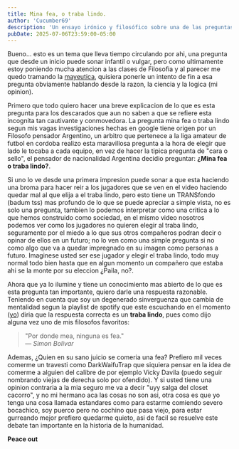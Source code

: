 ```yaml
---
title: Mina fea, o traba lindo.
author: 'Cucumber69'
description: 'Un ensayo irónico y filosófico sobre una de las preguntas más profundas de nuestra era: ¿mina fea o traba lindo? Reflexión desde la razón y el miedo al juicio social.'
pubDate: 2025-07-06T23:59:00-05:00
---
```


Bueno... esto es un tema que lleva tiempo circulando por ahi, una pregunta que desde un inicio puede sonar infantil o vulgar, pero como ultimamente estoy poniendo mucha atencion a las clases de Filosofia y al parecer me quedo tramando la [mayeutica](https://definicion.de/mayeutica/), quisiera ponerle un intento de fin a esa pregunta obviamente hablando desde la razon, la ciencia y la logica (mi opinion). 

Primero que todo quiero hacer una breve explicacion de lo que es esta pregunta para los descarados que aun no saben a que se refiere esta incognita tan cautivante y conmovedora. La pregunta mina fea o traba lindo segun mis vagas investigaciones hechas en google tiene origen por un Filosofo pensador Argentino, un arbitro que pertenece a la liga amateur de futbol en cordoba realizo esta maravillosa pregunta a la hora de elegir que lado le tocaba a cada equipo, en vez de hacer la tipica pregunta de "cara o sello", el pensador de nacionalidad Argentina decidio preguntar: **¿Mina fea o traba lindo?**. 

Si uno lo ve desde una primera impresion puede sonar a que esta haciendo una broma para hacer reir a los jugadores que se ven en el video haciendo quedar mal al que elija a el traba lindo, pero esto tiene un TRANSfondo (badum tss) mas profundo de lo que se puede apreciar a simple vista, no es solo una pregunta, tambien lo podemos interpretar como una critica a lo que hemos construido como sociedad, en el mismo video nosotros podemos ver como los jugadores no quieren elegir al traba lindo, seguramente por el miedo a lo que sus otros compañeros podran decir o opinar de ellos en un futuro; no lo ven como una simple pregunta si no como algo que va a quedar impregnado en su imagen como personas a futuro. Imaginese usted ser ese jugador y elegir el traba lindo, todo muy normal todo bien hasta que en algun momento un compañero que estaba ahi se la monte por su eleccion ¿Paila, no?. 

Ahora que ya lo ilumine y tiene un conocimiento mas abierto de lo que es esta pregunta tan importante, quiero darle una respuesta razonable. Teniendo en cuenta que soy un degenerado sinverguenza que cambia de mentalidad segun la playlist de spotify que este escuchando en el momento ([yo](https://open.spotify.com/playlist/7j3Y0tnjMlu2E7TZg7qhCB?si=XpFZTX8zQZy1yzGk1q3aAQ)) diria que la respuesta correcta es un **traba lindo**, pues como dijo alguna vez uno de mis filosofos favoritos:

> "Por donde mea, ninguna es fea."<br>
> — *Simon Bolivar*

Ademas, ¿Quien en su sano juicio se comeria una fea? Prefiero mil veces comerme un travesti como DarkWaifuTrap que siquiera pensar en la idea de comerme a alguien del calibre de por ejemplo Vicky Davila (puedo seguir nombrando viejas de derecha solo por ofendido). Y si usted tiene una opinion contraria a la mia seguro me va a decir "uyy salga del closet cacorro", y no mi hermano aca las cosas no son asi, otra cosa es que yo tenga una cosa llamada estandares como para estarme comiendo severo bocachico, soy puerco pero no cochino que pasa viejo, para estar gurreando mejor prefiero quedarme quieto, asi de facil se resuelve este debate tan importante en la historia de la humanidad. 

**Peace out**
